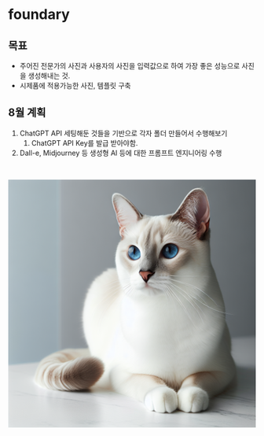 # foundary

## 목표 
- 주어진 전문가의 사진과 사용자의 사진을 입력값으로 하여 가장 좋은 성능으로 사진을 생성해내는 것.
- 시제품에 적용가능한 사진, 템플릿 구축

## 8월 계획
1. ChatGPT API 세팅해둔 것들을 기반으로 각자 폴더 만들어서 수행해보기
   1) ChatGPT API Key를 발급 받아야함.
2. Dall-e, Midjourney 등 생성형 AI 등에 대한 프롬프트 엔지니어링 수행

<br>

![Alt Text](77_images/whitecat_withagoodstart.png)

